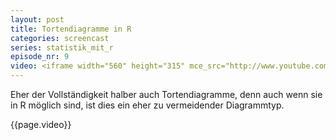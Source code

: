 ```yaml
---
layout: post
title: Tortendiagramme in R
categories: screencast
series: statistik_mit_r
episode_nr: 9
video: <iframe width="560" height="315" mce_src="http://www.youtube.com/embed/wabt5gpBM4E" frameborder="0" allowfullscreen="" src="http://www.youtube.com/embed/wabt5gpBM4E"></iframe>
---
```


Eher der Vollständigkeit halber auch Tortendiagramme, denn auch wenn sie in R möglich sind, ist dies ein eher zu vermeidender Diagrammtyp.
<!--more-->
{{page.video}}
